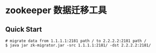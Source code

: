 # zookeeper 数据迁移工具

## Quick Start
```
# migrate data from 1.1.1.1:2181 path / to 2.2.2.2:2181 path /
$ java jar zk-migrator.jar -src 1.1.1.1:2181/ -dst 2.2.2.2:2181/
```
